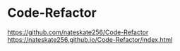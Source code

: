 # Code-Refactor

https://github.com/nateskate256/Code-Refactor
https://nateskate256.github.io/Code-Refactor/index.html